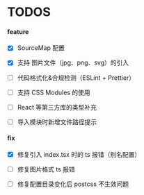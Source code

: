 # TODOS

#### feature

- [x] SourceMap 配置

- [x] 支持 图片文件（jpg、png、svg）的引入

- [ ] 代码格式化&合规检测（ESLint + Prettier）

- [ ] 支持 CSS Modules 的使用

- [ ] React 等第三方库的类型补充

- [ ] 导入模块时新增文件路径提示

#### fix

- [x] 修复引入 index.tsx 时的 ts 报错（别名配置）

- [ ] 修复图片格式 ts 报错

- [ ] 修复配置目录变化后 postcss 不生效问题
